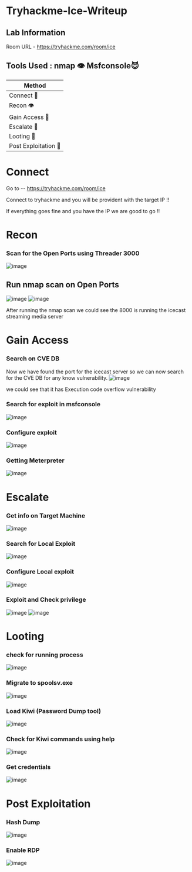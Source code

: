 # Tryhackme-Ice-Writeup

## Lab Information

Room URL - https://tryhackme.com/room/ice


## Tools Used : nmap 👁️ Msfconsole😈

| Method | 
| ------------- | 
| Connect 🔗  |
| Recon 👁️ | 
| Gain Access 🔑  |
| Escalate 🚀 | 
| Looting 🤑 |
| Post Exploitation 🥂 | 

# Connect

Go to -- https://tryhackme.com/room/ice

Connect to tryhackme and you will be provident with the target IP !!

If everything goes fine and you have the IP we are good to go !!


# Recon

### Scan for the Open Ports using Threader 3000
![image](https://user-images.githubusercontent.com/46339839/184345483-548e7a94-a2a6-422d-8e76-67f72b8b7f18.png)

## Run nmap scan on Open Ports

![image](https://user-images.githubusercontent.com/46339839/184345690-467a8431-9a75-49be-9da2-8a10d4a56abd.png)
![image](https://user-images.githubusercontent.com/46339839/184345756-bd55bad7-4602-4492-b618-3f529765b6b2.png)

After running the nmap scan we could see the 8000 is running the icecast streaming media server

# Gain Access

### Search on CVE DB

Now we have found the port for the icecast server so we can now search for the CVE DB for any know vulnerability.
![image](https://user-images.githubusercontent.com/46339839/184346115-9b79ece5-d3de-49b1-bbb4-7c70cd4ee5d2.png)

we could see that it has Execution code overflow vulnerability

### Search for exploit in msfconsole

![image](https://user-images.githubusercontent.com/46339839/184346310-35753e29-da83-49dc-b602-b18073c2412a.png)

### Configure exploit

![image](https://user-images.githubusercontent.com/46339839/184346347-d46f2dfb-e2c3-4342-9903-74c62e3fae0b.png)

### Getting Meterpreter

![image](https://user-images.githubusercontent.com/46339839/184346413-8c1547ad-f9d1-4365-8e22-f0a0c2a92b5c.png)

# Escalate

### Get info on Target Machine

![image](https://user-images.githubusercontent.com/46339839/184346534-18b8ab07-252d-4cac-8260-4a8be07e72bd.png)

### Search for Local Exploit

![image](https://user-images.githubusercontent.com/46339839/184346579-ab0c27aa-b7da-4b8b-855d-d8cf8629a0f8.png)

### Configure Local exploit
![image](https://user-images.githubusercontent.com/46339839/184346612-4ad01479-9294-4fa3-9802-2cd1cc012249.png)

### Exploit and Check privilege
![image](https://user-images.githubusercontent.com/46339839/184346659-fd78d96b-d273-4e58-95e5-c0b478997c46.png)
![image](https://user-images.githubusercontent.com/46339839/184346673-6ca82fde-bf1b-4137-a26c-052b7391af17.png)

# Looting

### check for running process
![image](https://user-images.githubusercontent.com/46339839/184346734-9fa4ab5f-63f9-48df-9265-6569d5bd296a.png)

### Migrate to spoolsv.exe
![image](https://user-images.githubusercontent.com/46339839/184346806-4aaa1ae6-d328-4e9e-9b39-9150f3ae3766.png)

### Load Kiwi (Password Dump tool)

![image](https://user-images.githubusercontent.com/46339839/184346877-8ffae6d1-1aa8-4f77-b31a-fe2e34f435f1.png)

### Check for Kiwi commands using help
![image](https://user-images.githubusercontent.com/46339839/184346948-46331d79-1d02-4b69-98a8-86ae8a63d301.png)

### Get credentials 
![image](https://user-images.githubusercontent.com/46339839/184347003-b35091d1-06e6-4e16-9f80-5668eb25b438.png)

# Post Exploitation

### Hash Dump
![image](https://user-images.githubusercontent.com/46339839/184347103-c9931e2b-a0ac-4dbc-9c78-5ad9a70373d1.png)

### Enable RDP
![image](https://user-images.githubusercontent.com/46339839/184347152-54ba016e-7095-45b0-a78e-fe34d0346b72.png)












